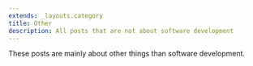 ```yaml
---
extends: _layouts.category
title: Other
description: All posts that are not about software development
---
```


These posts are mainly about other things than software development.
